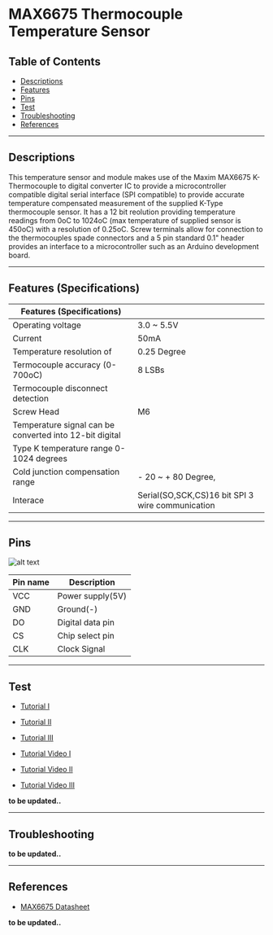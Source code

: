 # MAX6675 Thermocouple Temperature Sensor

## Table of Contents

-   [Descriptions](#descriptions)
-   [Features](#features)
-   [Pins](#pins)
-   [Test](#test-code)
-   [Troubleshooting](#troubleshooting)
-   [References](#references)

---

## Descriptions

This temperature sensor and module makes use of the Maxim MAX6675 K-Thermocouple to digital converter IC to provide a microcontroller compatible digital serial interface (SPI compatible) to provide accurate temperature compensated measurement of the supplied K-Type thermocouple sensor. It has a 12 bit reolution providing temperature readings from 0oC to 1024oC (max temperature of supplied sensor is 450oC) with a resolution of 0.25oC. Screw terminals allow for connection to the thermocouples spade connectors and a 5 pin standard 0.1" header provides an interface to a microcontroller such as an Arduino development board.

---

## Features (Specifications)

| Features (Specifications)                               |                                                  |
| ------------------------------------------------------- | ------------------------------------------------ |
| Operating voltage                                       | 3.0 ~ 5.5V                                       |
| Current                                                 | 50mA                                             |
| Temperature resolution of                               | 0.25 Degree                                      |
| Termocouple accuracy (0-700oC)                          | 8 LSBs                                           |
| Termocouple disconnect detection                        |                                                  |
| Screw Head                                              | M6                                               |
| Temperature signal can be converted into 12-bit digital |                                                  |
| Type K temperature range 0-1024 degrees                 |                                                  |
| Cold junction compensation range                        | - 20 ~ + 80 Degree,                              |
| Interace                                                | Serial(SO,SCK,CS)16 bit SPI 3 wire communication |

---

## Pins

![alt text](https://bit.ly/3dLyceO 'MAX6675')

| Pin name | Description      |
| -------- | ---------------- |
| VCC      | Power supply(5V) |
| GND      | Ground(-)        |
| DO       | Digital data pin |
| CS       | Chip select pin  |
| CLK      | Clock Signal     |

---

## Test

-   [Tutorial I](https://bit.ly/3dIz7wq)
-   [Tutorial II](https://bit.ly/3fYP6cq)
-   [Tutorial III](https://bit.ly/2POy1XV)

-   [Tutorial Video I](https://youtu.be/0KJ8H_SUWp0)
-   [Tutorial Video II](https://youtu.be/oSp_qm6s33M)
-   [Tutorial Video III](https://youtu.be/VGqONmUinqA)

**to be updated..**

---

## Troubleshooting

**to be updated..**

---

## References

-   [MAX6675 Datasheet](https://bit.ly/3uBHdhm)

**to be updated..**
